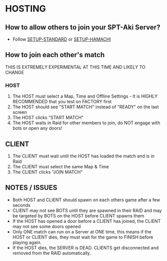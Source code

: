 ﻿# HOSTING

## How to allow others to join your SPT-Aki Server?
* Follow [SETUP-STANDARD](https://github.com/stayintarkov/StayInTarkov.Client/wiki/Setup-Standard-English) or [SETUP-HAMACHI](https://github.com/stayintarkov/StayInTarkov.Client/wiki/Setup-Hamachi-English)

## How to join each other's match
THIS IS EXTREMELY EXPERIMENTAL AT THIS TIME AND LIKELY TO CHANGE

### HOST
1) The HOST must select a Map, Time and Offline Settings - It is HIGHLY RECOMMENDED that you test on FACTORY first
2) The HOST should see "START MATCH" instead of "READY" on the last screen
3) The HOST clicks "START MATCH"
4) The HOST waits in Raid for other members to join, do NOT engage with bots or open any doors!

## CLIENT
1) The CLIENT must wait until the HOST has loaded the match and is in Raid
2) The CLIENT must select the same Map & Time
3) The CLIENT clicks "JOIN MATCH"

## NOTES / ISSUES
- Both HOST and CLIENT should spawn on each others game after a few seconds
- CLIENT may not see BOTS until they are spawned in their RAID and may be targeted by BOTS on the HOST before CLIENT spawns them
- If the HOST has opened a door before a CLIENT has joined, the CLIENT may not see some doors opened
- Only ONE match can run on a Server at ONE time, this means if the HOST or CLIENT dies, they must wait for the game to FINISH before playing again.
- If the HOST dies, the SERVER is DEAD. CLIENTS get disconnected and removed from the RAID automatically.

